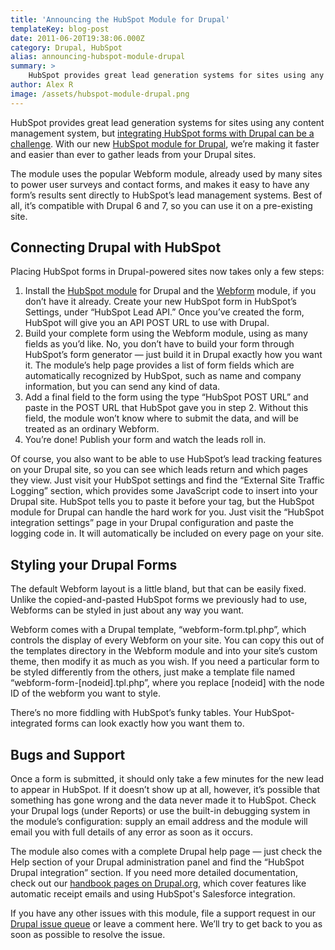 ```yaml
---
title: 'Announcing the HubSpot Module for Drupal'
templateKey: blog-post
date: 2011-06-20T19:38:06.000Z
category: Drupal, HubSpot
alias: announcing-hubspot-module-drupal
summary: > 
  	HubSpot provides great lead generation systems for sites using any content management system, but integrating HubSpot forms with Drupal can be a challenge. With our new HubSpot module for Drupal, we’re making it faster and easier than ever to gather leads from your Drupal sites.
author: Alex R
image: /assets/hubspot-module-drupal.png
---
```


HubSpot provides great lead generation systems for sites using any content management system, but [integrating HubSpot forms with Drupal can be a challenge](/blog/03/02/2011/integrating-hubspot-forms-drupal). With our new [HubSpot module for Drupal](https://www.drupal.org/project/hubspot), we’re making it faster and easier than ever to gather leads from your Drupal sites.

The module uses the popular Webform module, already used by many sites to power user surveys and contact forms, and makes it easy to have any form’s results sent directly to HubSpot’s lead management systems. Best of all, it’s compatible with Drupal 6 and 7, so you can use it on a pre-existing site.

Connecting Drupal with HubSpot
------------------------------

Placing HubSpot forms in Drupal-powered sites now takes only a few steps:

1.  Install the [HubSpot module](https://www.drupal.org/project/hubspot) for Drupal and the [Webform](https://www.drupal.org/project/webform) module, if you don’t have it already. Create your new HubSpot form in HubSpot’s Settings, under “HubSpot Lead API.” Once you’ve created the form, HubSpot will give you an API POST URL to use with Drupal.
2.  Build your complete form using the Webform module, using as many fields as you’d like. No, you don’t have to build your form through HubSpot’s form generator — just build it in Drupal exactly how you want it. The module’s help page provides a list of form fields which are automatically recognized by HubSpot, such as name and company information, but you can send any kind of data.
3.  Add a final field to the form using the type “HubSpot POST URL” and paste in the POST URL that HubSpot gave you in step 2. Without this field, the module won’t know where to submit the data, and will be treated as an ordinary Webform.
4.  You’re done! Publish your form and watch the leads roll in.

Of course, you also want to be able to use HubSpot’s lead tracking features on your Drupal site, so you can see which leads return and which pages they view. Just visit your HubSpot settings and find the “External Site Traffic Logging” section, which provides some JavaScript code to insert into your Drupal site. HubSpot tells you to paste it before your </body> tag, but the HubSpot module for Drupal can handle the hard work for you. Just visit the “HubSpot integration settings” page in your Drupal configuration and paste the logging code in. It will automatically be included on every page on your site.

Styling your Drupal Forms
-------------------------

The default Webform layout is a little bland, but that can be easily fixed. Unlike the copied-and-pasted HubSpot forms we previously had to use, Webforms can be styled in just about any way you want.

Webform comes with a Drupal template, “webform-form.tpl.php”, which controls the display of every Webform on your site. You can copy this out of the templates directory in the Webform module and into your site’s custom theme, then modify it as much as you wish. If you need a particular form to be styled differently from the others, just make a template file named “webform-form-\[nodeid\].tpl.php”, where you replace \[nodeid\] with the node ID of the webform you want to style.

There’s no more fiddling with HubSpot’s funky tables. Your HubSpot-integrated forms can look exactly how you want them to.

Bugs and Support
----------------

Once a form is submitted, it should only take a few minutes for the new lead to appear in HubSpot. If it doesn’t show up at all, however, it’s possible that something has gone wrong and the data never made it to HubSpot. Check your Drupal logs (under Reports) or use the built-in debugging system in the module’s configuration: supply an email address and the module will email you with full details of any error as soon as it occurs.

The module also comes with a complete Drupal help page — just check the Help section of your Drupal administration panel and find the “HubSpot Drupal integration” section. If you need more detailed documentation, check out our [handbook pages on Drupal.org](https://www.drupal.org/node/1195370), which cover features like automatic receipt emails and using HubSpot's Salesforce integration.

If you have any other issues with this module, file a support request in our [Drupal issue queue](https://www.drupal.org/project/issues/hubspot?categories=All) or leave a comment here. We’ll try to get back to you as soon as possible to resolve the issue.